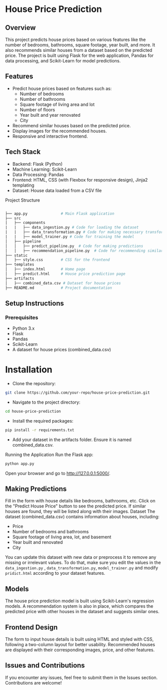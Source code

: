 # House Price Prediction
## Overview
This project predicts house prices based on various features like the number of bedrooms, bathrooms, square footage, year built, and more. It also recommends similar houses from a dataset based on the predicted price. The project is built using Flask for the web application, Pandas for data processing, and Scikit-Learn for model predictions.

## Features
- Predict house prices based on features such as:
  - Number of bedrooms
  - Number of bathrooms
  - Square footage of living area and lot
  - Number of floors
  - Year built and year renovated
  - City
- Recommend similar houses based on the predicted price.
- Display images for the recommended houses.
- Responsive and interactive frontend.
## Tech Stack
- Backend: Flask (Python)
- Machine Learning: Scikit-Learn
- Data Processing: Pandas
- Frontend: HTML, CSS (with Flexbox for responsive design), Jinja2 templating
- Dataset: House data loaded from a CSV file

Project Structure

```graphql

├── app.py               # Main Flask application
├── src
|   ├── components
|   |   ├── data_ingestion.py # Code for loading the dataset
|   |   ├── data_transformation.py # Code for making necessary transformations
|   |   ├── model_trainer.py # Code for training the model
│   ├── pipeline
│   │   ├── predict_pipeline.py  # Code for making predictions
│   │   ├── recommendation_pipeline.py  # Code for recommending similar houses
├── static
│   ├── style.css        # CSS for the frontend
├── templates
│   ├── index.html       # Home page
│   ├── predict.html     # House price prediction page
├── artifacts
│   ├── combined_data.csv # Dataset for house prices
├── README.md            # Project documentation
```
## Setup Instructions
### Prerequisites
- Python 3.x
- Flask
- Pandas
- Scikit-Learn
- A dataset for house prices (combined_data.csv)

# Installation
* Clone the repository:

```bash
git clone https://github.com/your-repo/house-price-prediction.git
```
* Navigate to the project directory:

```bash
cd house-price-prediction
```
* Install the required packages:

```bash
pip install -r requirements.txt
```
* Add your dataset in the artifacts folder. Ensure it is named combined_data.csv.

Running the Application
Run the Flask app:

```bash
python app.py
```
Open your browser and go to http://127.0.0.1:5000/.

## Making Predictions
Fill in the form with house details like bedrooms, bathrooms, etc.
Click on the "Predict House Price" button to see the predicted price.
If similar houses are found, they will be listed along with their images.
Dataset
The dataset (combined_data.csv) contains information about houses, including:

- Price
- Number of bedrooms and bathrooms
- Square footage of living area, lot, and basement
- Year built and renovated
- City
  
You can update this dataset with new data or preprocess it to remove any missing or irrelevant values.
To do that, make sure you edit the values in the `data_ingestion.py` , `data_transformation.py`, `model_trainer.py` and modify `pridict.html` according to your dataset features.

## Models
The house price prediction model is built using Scikit-Learn's regression models. A recommendation system is also in place, which compares the predicted price with other houses in the dataset and suggests similar ones.

## Frontend Design
The form to input house details is built using HTML and styled with CSS, following a two-column layout for better usability. Recommended houses are displayed with their corresponding images, price, and other features.

## Issues and Contributions
If you encounter any issues, feel free to submit them in the Issues section. Contributions are welcome!
